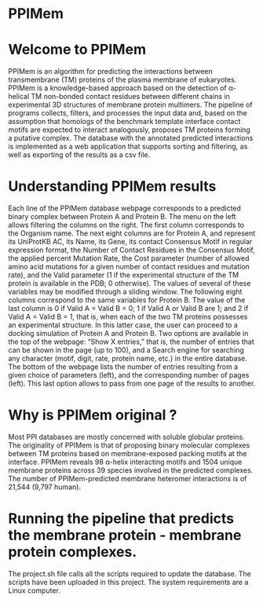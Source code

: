 # PPIMem
# Welcome to PPIMem

PPIMem is an algorithm for predicting the interactions between transmembrane (TM) proteins of the plasma membrane of eukaryotes.
PPIMem is a knowledge-based approach based on the detection of α-helical TM non-bonded contact residues between different chains in experimental 3D structures of membrane protein multimers. The pipeline of programs collects, filters, and processes the input data and, based on the assumption that homologs of the benchmark template interface contact motifs are expected to interact analogously, proposes TM proteins forming a putative complex. The database with the annotated predicted interactions is implemented as a web application that supports sorting and filtering, as well as exporting of the results as a csv file.


# Understanding PPIMem results

Each line of the PPIMem database webpage corresponds to a predicted binary complex between Protein A and Protein B. The menu on the left allows filtering the columns on the right. The first column corresponds to the Organism name. The next eight columns are for Protein A, and represent its UniProtKB AC, its Name, its Gene, its contact Consensus Motif in regular expression format, the Number of Contact Residues in the Consensus Motif, the applied percent Mutation Rate, the Cost parameter (number of allowed amino acid mutations for a given number of contact residues and mutation rate), and the Valid parameter (1 if the experimental structure of the TM protein is available in the PDB; 0 otherwise). The values of several of these variables may be modified through a sliding window. The following eight columns correspond to the same variables for Protein B. The value of the last column is 0 if Valid A = Valid B = 0; 1 if Valid A or Valid B are 1; and 2 if Valid A = Valid B = 1, that is, when each of the two TM proteins possesses an experimental structure. In this latter case, the user can proceed to a docking simulation of Protein A and Protein B. Two options are available in the top of the webpage: “Show X entries,” that is, the number of entries that can be shown in the page (up to 100), and a Search engine for searching any character (motif, digit, rate, protein name, etc.) in the entire database. The bottom of the webpage lists the number of entries resulting from a given choice of parameters (left), and the corresponding number of pages (left). This last option allows to pass from one page of the results to another.


# Why is PPIMem original ?

Most PPI databases are mostly concerned with soluble globular proteins. The originality of PPIMem is that of proposing binary molecular complexes between TM proteins based on membrane-exposed packing motifs at the interface. PPIMem reveals 98 α-helix interacting motifs and 1504 unique membrane proteins across 39 species involved in the predicted complexes. The number of PPIMem-predicted membrane heteromer interactions is of 21,544 (9,797 human).

# Running the pipeline that predicts the membrane protein - membrane protein complexes.  

The project.sh file calls all the scripts required to update the database. The scripts have been uploaded in this project. The system requirements are a Linux computer.
